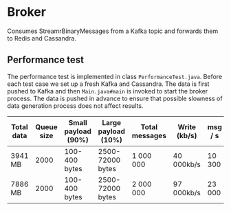 # Broker
Consumes StreamrBinaryMessages from a Kafka topic and forwards them to Redis and
Cassandra.

## Performance test

The performance test is implemented in class `PerformanceTest.java`. Before
each test case we set up a fresh Kafka and Cassandra. The data is first pushed
to Kafka and then `Main.java#main` is invoked to start the broker process. The
data is pushed in advance to ensure that possible slowness of data generation 
process does not affect results.

| Total data | Queue size | Small payload (90%) | Large payload (10%) | Total messages | Write (kb/s)| msg / s |
|------------|------------|---------------------|---------------------|----------------|-------------|---------|
| 3941 MB    | 2000       | 100-400 bytes       | 2500-72000 bytes    | 1 000 000      | 40 000kb/s  | 10 300  |
| 7886 MB    | 2000       | 100-400 bytes       | 2500-72000 bytes    | 2 000 000      | 97 000kb/s  | 23 000  |